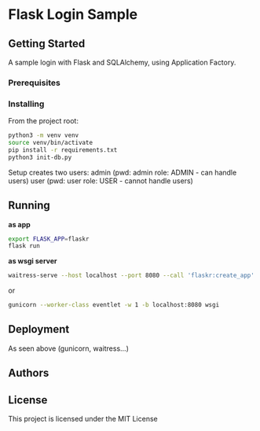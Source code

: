 # Flask Login Sample

## Getting Started
A sample login with Flask and SQLAlchemy, using Application Factory.

### Prerequisites

### Installing

From the project root:
```sh
python3 -m venv venv
source venv/bin/activate
pip install -r requirements.txt
python3 init-db.py
```
Setup creates two users:
admin (pwd: admin role: ADMIN - can handle users)
user (pwd: user role: USER - cannot handle users)

## Running

__as app__

```sh
export FLASK_APP=flaskr
flask run
```

__as wsgi server__

```sh
waitress-serve --host localhost --port 8080 --call 'flaskr:create_app'
```
or
```sh
gunicorn --worker-class eventlet -w 1 -b localhost:8080 wsgi
```

## Deployment

As seen above (gunicorn, waitress...)

## Authors 

## License

This project is licensed under the MIT License
